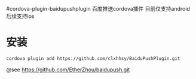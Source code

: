 #cordova-plugin-baidupushplugin
百度推送cordova插件
目前仅支持android
后续支持ios

# 安装
`
cordova plugin add https://github.com/clxhhsy/BaiduPushPlugin.git
`

@see https://github.com/EtherZhou/baidupush.git